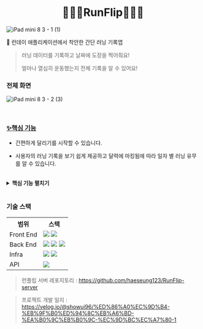 <div align="center">
  <h1>🏃🏻‍♀️RunFlip🏃🏻‍♂️</h1>
</div>

![iPad mini 8 3 - 1 (1)](https://github.com/haeseung123/RunFlip/assets/106800437/7bd587a0-0d9d-4332-8193-c20d28757318)

🌟 런데이 애플리케이션에서 착안한 간단 러닝 기록앱

> 러닝 데이터를 기록하고 날짜에 도장을 찍어줘요!
> 
> 얼마나 열심히 운동했는지 전체 기록을 알 수 있어요!

<h3>전체 화면</h3>


![iPad mini 8 3 - 2 (3)](https://github.com/haeseung123/RunFlip/assets/106800437/6447c279-8ab4-42f4-9fd6-883347e958f2)



<br>

<h3><u>✨핵심 기능</u></h3>

- 간편하게 달리기를 시작할 수 있습니다.

- 사용자의 러닝 기록을 보기 쉽게 제공하고 달력에 마킹됨에 따라 일자 별 러닝 유무를 알 수 있습니다.

<br>

<details>
<summary><b>핵심 기능 펼치기</b></summary>

<h4>1. 사용자가 러닝을 시작할 수 있어요</h4>
<img src="https://github.com/haeseung123/RunFlip/assets/106800437/f9f236fd-289b-4b2f-86b6-8f89b95ca678" widt="246" height="533">
<li>스톱워치가 시작됨과 동시에 사용자의 러닝이 시작되고 일시정지/종료를 통해 휴식 또는 마무리를 할 수 있습니다.</li>
<li>사용자의 현재위치를 좌표로 받아와 폴리라인을 생성하고 지나온 이동경로를 확인할 수 있습니다.</li>
<li>종료시 경과시간과 이동거리를 기반으로 사용자의 러닝 페이스와 칼로리 데이터를 제공합니다.</li>

<br>

#### [위치정보 구독 중지 처리 문제]

- 폴리 라인은 사용자가 이동하는 좌표 값이 배열로 쌓이고 해당 데이터들이 지도 상의 점으로 인식되어 선을 이어서 시각적으로 제공합니다.
- 위치 정보 구독 함수를 사용하여 위치 정보를 구독하고, 위치 정보가 변경될 때 마다 좌표를 업데이트합니다.

<details>
<summary><b>주요 코드</b></summary>
<div markdown="1">
  
~~~javascript

const [locationSubscription, setLocationSubscription] = useState(null)

useEffect(() => {
  const handleLocationChange = (location) => {
      if(isRunning) {
          const {longitude, latitude} = location.coords
          setCoordinates((prevCoordinates) => [...prevCoordinates, {longitude, latitude}])
      }
  }

  const startLocationSubscription = async () => {
      const subscription = await Location.watchPositionAsync(
          { accuracy: Location.Accuracy.High, distanceInterval: 1 },
          handleLocationChange
      )
      setLocationSubscription(subscription)
  }

  const stopLocationSubscription = () => {
      if(locationSubscription) {
          locationSubscription.remove()
      }
  }

  if(isRunning) {
      startLocationSubscription()
  }
  else {
      stopLocationSubscription()
  }
}, [isRunning])

~~~

</div>
</details>

- 'locationSubscription'는 위치 정보를 감지하기 위해 사용되는 구독을 나타내는 변수로 Location.watchPositionAsync를 호출할 때 반환되는 구독 객체입니다.
- remove라는 메서드가 있어 호출할 경우 해당 구독이 중지되고, 위치 정보 변경을 감지하지 않기 때문에 운동을 마치기 위한 필수 기능입니다.
- 그러나 'locationSubscription' 변수에 할당 된 값이 'undefined'로 반환된 구독 객체가 정상적으로 할당되지 않아 remove 메서드가 동작하지 않았고, 운동을 마칠 수 없다는 것을 알게되었습니다.

- 'Location.watchPositionAsync'는 위치 정보를 비동기적으로 가지고오는 함수임을 알게되어 await을 사용하여 동기적으로 처리할 수 있도록 하였습니다.
- 또한 useEffect 내에서 처리하여 컴포넌트 렌더링 주기와 잘 통합될 수 있도록 하여 중지 구독 객체를 반환받아 이슈를 처리하였습니다.

<br>

<h4>2. 열심히 운동한 데이터를 통합해서 볼 수 있어요</h4>
<img src="https://github.com/haeseung123/RunFlip/assets/106800437/909db329-bf07-4d90-a926-acd14cefac06" widt="246" height="533">
<li>사용자의 프로필 데이터를 보여줍니다.</li>
<li>사용자의 누적된 러닝기록을 합산된 데이터로 확인할 수 있습니다.</li>
<li>러닝한 날엔 날짜에 마킹이 되고 클릭 시 간략한 데이터를 확인할 수 있습니다.</li>

<br>

<h4>3. 전체 기록을 간단 명료하게 확인하고 원하면 상세 데이터를 볼 수 있어요</h4>
<table>
  <th>
    <img src="https://github.com/haeseung123/RunFlip/assets/106800437/983ce151-9112-4020-92a7-4ca8ec55143d" widt="246" height="533">
  </th>
  <th></th>
  <th>
    <img src="https://github.com/haeseung123/RunFlip/assets/106800437/8cf37aaf-08af-4d60-bad9-cd0b4a5f3186" widt="246" height="533">
  </th>
</table>
<li>사용자의 러닝 데이터 배너를 통해 간단하게 제공하고 클릭 시 상세 데이터를 보여줍니다.</li>
<li>상세 화면의 우측 상단 '쓰레기통' 아이콘 클릭 시 해당 데이터가 삭제됩니다.</li>
<li>홈 화면에서 제공되는 전체 기록 데이터에 삭제된 데이터의 수치만큼 계산되고 달력에서도 마킹이 사라진 것을 확인할 수 있습니다.</li>

</details>
<br>

<h3>기술 스택</h3>
<table>
  <th>범위</th>
  <th>스택</th>
  <tr>
    <td>Front End</td>
    <td>
      <img src="https://img.shields.io/badge/React Native-61DAFB?style=flat&logo=react&logoColor=white"/>
      <img src="https://img.shields.io/badge/expo-000020?style=flat&logo=expo&logoColor=white"/>
    </td>
  </tr>
  <tr>
    <td>Back End</td>
    <td>
      <img src="https://img.shields.io/badge/TypeScript-3178C6?style=flat&logo=TypeScript&logoColor=white"/>
      <img src="https://img.shields.io/badge/express-000000?style=flat&logo=express&logoColor=white"/>
      <img src="https://img.shields.io/badge/firebase-FFCA28?style=flat&logo=firebase&logoColor=white"/>
    </td>
  </tr>
  <tr>
    <td>Infra</td>
    <td>
      <img src="https://img.shields.io/badge/amazonaws-232F3E?style=flat&logo=amazonaws&logoColor=white"/>
      <img src="https://img.shields.io/badge/ubuntu-E95420?style=flat&logo=ubuntu&logoColor=white"/>
    </td>
  <tr>
    <td>API</td>
    <td>
      <img src="https://img.shields.io/badge/googlemaps-4285F4?style=flat&logo=googlemaps&logoColor=white"/>
    </td>
  </tr>
</table>

>런플립 서버 레포지토리 : https://github.com/haeseung123/RunFlip-server

>프로젝트 개발 일지 : https://velog.io/@showui96/%ED%86%A0%EC%9D%B4-%EB%9F%B0%ED%94%8C%EB%A6%BD-%EA%B0%9C%EB%B0%9C-%EC%9D%BC%EC%A7%80-1

